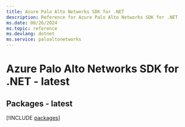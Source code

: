 ```yaml
---
title: Azure Palo Alto Networks SDK for .NET
description: Reference for Azure Palo Alto Networks SDK for .NET
ms.date: 08/26/2024
ms.topic: reference
ms.devlang: dotnet
ms.service: paloaltonetworks
---
```

# Azure Palo Alto Networks SDK for .NET - latest
## Packages - latest
[!INCLUDE [packages](palo-alto-networks-index.md)]